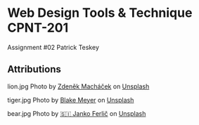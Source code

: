# Web Design Tools & Technique CPNT-201
Assignment #02
Patrick Teskey


## Attributions

lion.jpg <span>Photo by <a href="https://unsplash.com/@zmachacek?utm_source=unsplash&amp;utm_medium=referral&amp;utm_content=creditCopyText">Zdeněk Macháček</a> on <a href="https://unsplash.com/s/photos/lion?utm_source=unsplash&amp;utm_medium=referral&amp;utm_content=creditCopyText">Unsplash</a></span>

tiger.jpg <span>Photo by <a href="https://unsplash.com/@artisan_100?utm_source=unsplash&amp;utm_medium=referral&amp;utm_content=creditCopyText">Blake Meyer</a> on <a href="https://unsplash.com/s/photos/tiger?utm_source=unsplash&amp;utm_medium=referral&amp;utm_content=creditCopyText">Unsplash</a></span>

bear.jpg <span>Photo by <a href="https://unsplash.com/@itfeelslikefilm?utm_source=unsplash&amp;utm_medium=referral&amp;utm_content=creditCopyText">🇸🇮 Janko Ferlič</a> on <a href="https://unsplash.com/s/photos/bear?utm_source=unsplash&amp;utm_medium=referral&amp;utm_content=creditCopyText">Unsplash</a></span>